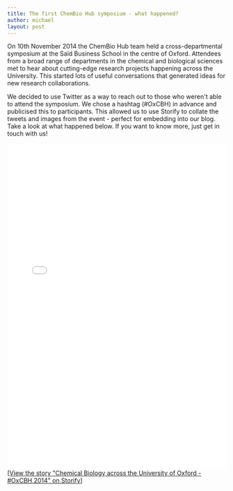 ```yaml
---
title: The first ChemBio Hub symposium - what happened?
author: michael
layout: post
---
```


On 10th November 2014 the ChemBio Hub team held a cross-departmental symposium at the Saïd Business School in the centre of Oxford. Attendees from a broad range of departments in the chemical and biological sciences met to hear about cutting-edge research projects happening across the University. This started lots of useful conversations that generated ideas for new research collaborations.<!-- more -->

We decided to use Twitter as a way to reach out to those who weren't able to attend the symposium. We chose a hashtag (#OxCBH) in advance and publicised this to participants. This allowed us to use Storify to collate the tweets and images from the event - perfect for embedding into our blog. Take a look at what happened below. If you want to know more, just get in touch with us!

<div class="storify"><iframe src="//storify.com/OxChemBioHub/chemical-biology-across-the-university-of-oxford-o/embed?border=false" width="100%" height="750" frameborder="no" allowtransparency="true"></iframe><script src="//storify.com/OxChemBioHub/chemical-biology-across-the-university-of-oxford-o.js?border=false"></script><noscript>[<a href="//storify.com/OxChemBioHub/chemical-biology-across-the-university-of-oxford-o" target="_blank">View the story "Chemical Biology across the University of Oxford - #OxCBH 2014" on Storify</a>]</noscript></div>

<!-- -->